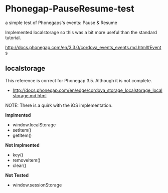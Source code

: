 # Phonegap-PauseResume-test #
a simple test of Phonegaps's events: Pause &amp; Resume

Implemented localstorage so this was a bit more useful than the standard tutorial.

http://docs.phonegap.com/en/3.3.0/cordova_events_events.md.html#Events

## localstorage ##
This reference is correct for Phonegap 3.5. Although it is not complete.
* http://docs.phonegap.com/en/edge/cordova_storage_localstorage_localstorage.md.html

NOTE: There is a quirk with the iOS implementation.

**Implmented**
* window.localStorage
* setItem()
* getItem()

**Not Implmented**
* key()
* removeItem()
* clear()

**Not Tested**
* window.sessionStorage
